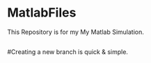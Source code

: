 # MatlabFiles
This Repository is for my My Matlab Simulation.

##
#Creating a new branch is quick & simple.